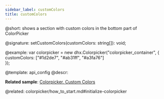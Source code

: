 ```yaml
---
sidebar_label: customColors
title: customColors
---          
```


@short: shows a section with custom colors in the bottom part of ColorPicker

@signature: setCustomColors(customColors: string[]): void;

@example: 
var colorpicker = new dhx.Colorpicker("colorpicker_container", {
	customColors: ["#1d2de7", "#ab31ff", "#a3fa76"]					
});

@template:	api_config
@descr: 

**Related sample**: [Colorpicker. Custom Colors](https://snippet.dhtmlx.com/zf88vxd1)

@related: colorpicker/how_to_start.md#initialize-colorpicker
